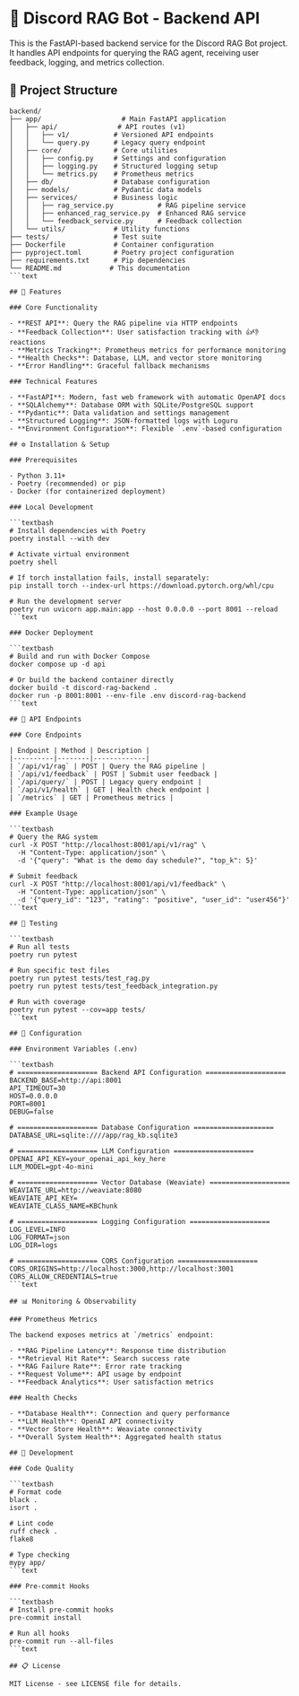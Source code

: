 # 🔗 Discord RAG Bot - Backend API

This is the FastAPI-based backend service for the Discord RAG Bot project.
It handles API endpoints for querying the RAG agent, receiving user feedback, logging, and metrics collection.

## 📂 Project Structure

```text
backend/
├── app/                    # Main FastAPI application
│   ├── api/               # API routes (v1)
│   │   ├── v1/           # Versioned API endpoints
│   │   └── query.py      # Legacy query endpoint
│   ├── core/             # Core utilities
│   │   ├── config.py     # Settings and configuration
│   │   ├── logging.py    # Structured logging setup
│   │   └── metrics.py    # Prometheus metrics
│   ├── db/               # Database configuration
│   ├── models/           # Pydantic data models
│   ├── services/         # Business logic
│   │   ├── rag_service.py           # RAG pipeline service
│   │   ├── enhanced_rag_service.py  # Enhanced RAG service
│   │   └── feedback_service.py      # Feedback collection
│   └── utils/            # Utility functions
├── tests/                # Test suite
├── Dockerfile            # Container configuration
├── pyproject.toml        # Poetry project configuration
├── requirements.txt      # Pip dependencies
└── README.md            # This documentation
```text

## 🚀 Features

### Core Functionality

- **REST API**: Query the RAG pipeline via HTTP endpoints
- **Feedback Collection**: User satisfaction tracking with 👍👎 reactions
- **Metrics Tracking**: Prometheus metrics for performance monitoring
- **Health Checks**: Database, LLM, and vector store monitoring
- **Error Handling**: Graceful fallback mechanisms

### Technical Features

- **FastAPI**: Modern, fast web framework with automatic OpenAPI docs
- **SQLAlchemy**: Database ORM with SQLite/PostgreSQL support
- **Pydantic**: Data validation and settings management
- **Structured Logging**: JSON-formatted logs with Loguru
- **Environment Configuration**: Flexible `.env`-based configuration

## ⚙️ Installation & Setup

### Prerequisites

- Python 3.11+
- Poetry (recommended) or pip
- Docker (for containerized deployment)

### Local Development

```textbash
# Install dependencies with Poetry
poetry install --with dev

# Activate virtual environment
poetry shell

# If torch installation fails, install separately:
pip install torch --index-url https://download.pytorch.org/whl/cpu

# Run the development server
poetry run uvicorn app.main:app --host 0.0.0.0 --port 8001 --reload
```text

### Docker Deployment

```textbash
# Build and run with Docker Compose
docker compose up -d api

# Or build the backend container directly
docker build -t discord-rag-backend .
docker run -p 8001:8001 --env-file .env discord-rag-backend
```text

## 📡 API Endpoints

### Core Endpoints

| Endpoint | Method | Description |
|----------|--------|-------------|
| `/api/v1/rag` | POST | Query the RAG pipeline |
| `/api/v1/feedback` | POST | Submit user feedback |
| `/api/query/` | POST | Legacy query endpoint |
| `/api/v1/health` | GET | Health check endpoint |
| `/metrics` | GET | Prometheus metrics |

### Example Usage

```textbash
# Query the RAG system
curl -X POST "http://localhost:8001/api/v1/rag" \
  -H "Content-Type: application/json" \
  -d '{"query": "What is the demo day schedule?", "top_k": 5}'

# Submit feedback
curl -X POST "http://localhost:8001/api/v1/feedback" \
  -H "Content-Type: application/json" \
  -d '{"query_id": "123", "rating": "positive", "user_id": "user456"}'
```text

## 🧪 Testing

```textbash
# Run all tests
poetry run pytest

# Run specific test files
poetry run pytest tests/test_rag.py
poetry run pytest tests/test_feedback_integration.py

# Run with coverage
poetry run pytest --cov=app tests/
```text

## 📄 Configuration

### Environment Variables (.env)

```textbash
# ==================== Backend API Configuration ====================
BACKEND_BASE=http://api:8001
API_TIMEOUT=30
HOST=0.0.0.0
PORT=8001
DEBUG=false

# ==================== Database Configuration ====================
DATABASE_URL=sqlite:////app/rag_kb.sqlite3

# ==================== LLM Configuration ====================
OPENAI_API_KEY=your_openai_api_key_here
LLM_MODEL=gpt-4o-mini

# ==================== Vector Database (Weaviate) ====================
WEAVIATE_URL=http://weaviate:8080
WEAVIATE_API_KEY=
WEAVIATE_CLASS_NAME=KBChunk

# ==================== Logging Configuration ====================
LOG_LEVEL=INFO
LOG_FORMAT=json
LOG_DIR=logs

# ==================== CORS Configuration ====================
CORS_ORIGINS=http://localhost:3000,http://localhost:3001
CORS_ALLOW_CREDENTIALS=true
```text

## 📊 Monitoring & Observability

### Prometheus Metrics

The backend exposes metrics at `/metrics` endpoint:

- **RAG Pipeline Latency**: Response time distribution
- **Retrieval Hit Rate**: Search success rate
- **RAG Failure Rate**: Error rate tracking
- **Request Volume**: API usage by endpoint
- **Feedback Analytics**: User satisfaction metrics

### Health Checks

- **Database Health**: Connection and query performance
- **LLM Health**: OpenAI API connectivity
- **Vector Store Health**: Weaviate connectivity
- **Overall System Health**: Aggregated health status

## 🔧 Development

### Code Quality

```textbash
# Format code
black .
isort .

# Lint code
ruff check .
flake8

# Type checking
mypy app/
```text

### Pre-commit Hooks

```textbash
# Install pre-commit hooks
pre-commit install

# Run all hooks
pre-commit run --all-files
```text

## 📋 License

MIT License - see LICENSE file for details.
